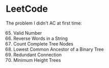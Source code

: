 # LeetCode

The problem I didn't AC at first time:

65. Valid Number
151. Reverse Words in a String
222. Count Complete Tree Nodes
236. Lowest Common Ancestor of a Binary Tree
684. Redundant Connection
310. Minimum Height Trees 
